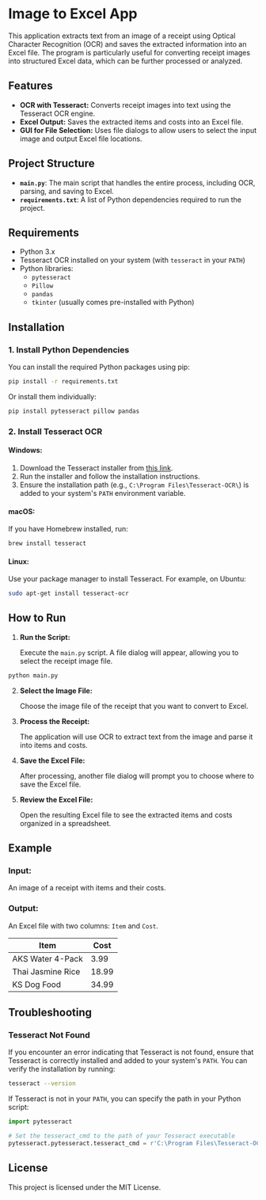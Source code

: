
# Image to Excel App

This application extracts text from an image of a receipt using Optical Character Recognition (OCR) and saves the extracted information into an Excel file. The program is particularly useful for converting receipt images into structured Excel data, which can be further processed or analyzed.

## Features

- **OCR with Tesseract:** Converts receipt images into text using the Tesseract OCR engine.
- **Excel Output:** Saves the extracted items and costs into an Excel file.
- **GUI for File Selection:** Uses file dialogs to allow users to select the input image and output Excel file locations.

## Project Structure

- **`main.py`**: The main script that handles the entire process, including OCR, parsing, and saving to Excel.
- **`requirements.txt`**: A list of Python dependencies required to run the project.

## Requirements

- Python 3.x
- Tesseract OCR installed on your system (with `tesseract` in your `PATH`)
- Python libraries:
  - `pytesseract`
  - `Pillow`
  - `pandas`
  - `tkinter` (usually comes pre-installed with Python)

## Installation

### 1. Install Python Dependencies

You can install the required Python packages using pip:

```bash
pip install -r requirements.txt
```

Or install them individually:

```bash
pip install pytesseract pillow pandas
```

### 2. Install Tesseract OCR

#### **Windows:**

1. Download the Tesseract installer from [this link](https://github.com/UB-Mannheim/tesseract/wiki).
2. Run the installer and follow the installation instructions.
3. Ensure the installation path (e.g., `C:\Program Files\Tesseract-OCR\`) is added to your system's `PATH` environment variable.

#### **macOS:**

If you have Homebrew installed, run:

```bash
brew install tesseract
```

#### **Linux:**

Use your package manager to install Tesseract. For example, on Ubuntu:

```bash
sudo apt-get install tesseract-ocr
```

## How to Run

1. **Run the Script:**

   Execute the `main.py` script. A file dialog will appear, allowing you to select the receipt image file.

```bash
python main.py
```

2. **Select the Image File:**

   Choose the image file of the receipt that you want to convert to Excel.

3. **Process the Receipt:**

   The application will use OCR to extract text from the image and parse it into items and costs.

4. **Save the Excel File:**

   After processing, another file dialog will prompt you to choose where to save the Excel file.

5. **Review the Excel File:**

   Open the resulting Excel file to see the extracted items and costs organized in a spreadsheet.

## Example

### Input:

An image of a receipt with items and their costs.

### Output:

An Excel file with two columns: `Item` and `Cost`.

| Item               | Cost |
|--------------------|------|
| AKS Water 4-Pack   | 3.99 |
| Thai Jasmine Rice  | 18.99|
| KS Dog Food        | 34.99|

## Troubleshooting

### Tesseract Not Found

If you encounter an error indicating that Tesseract is not found, ensure that Tesseract is correctly installed and added to your system's `PATH`. You can verify the installation by running:

```bash
tesseract --version
```

If Tesseract is not in your `PATH`, you can specify the path in your Python script:

```python
import pytesseract

# Set the tesseract_cmd to the path of your Tesseract executable
pytesseract.pytesseract.tesseract_cmd = r'C:\Program Files\Tesseract-OCR\tesseract.exe'
```

## License

This project is licensed under the MIT License.
